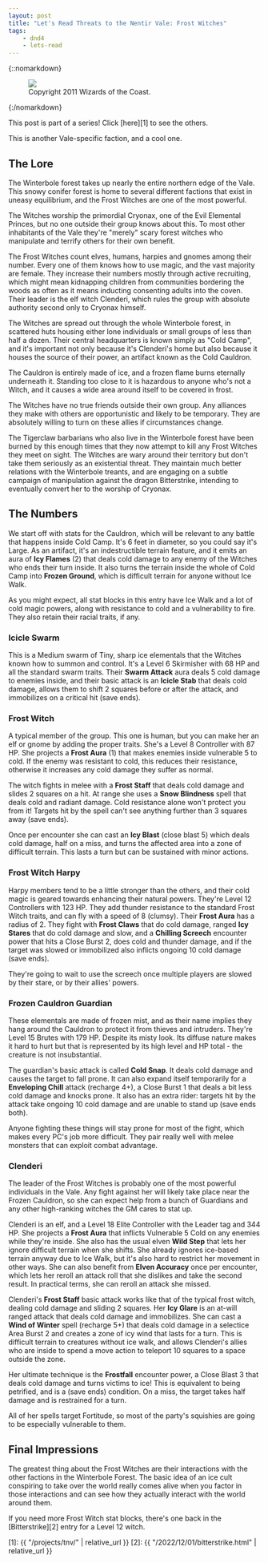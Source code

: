 ```yaml
---
layout: post
title: "Let's Read Threats to the Nentir Vale: Frost Witches"
tags:
    - dnd4
    - lets-read
---
```


{::nomarkdown}
<figure class="center">
  <img src="{{ "/assets/wir-tnv-frost-witches.png" | absolute_url }}"/>
  <figcaption>
    Copyright 2011 Wizards of the Coast.
  </figcaption>
</figure>
{:/nomarkdown}

This post is part of a series! Click [here][1] to see the others.

This is another Vale-specific faction, and a cool one.

## The Lore

The Winterbole forest takes up nearly the entire northern edge of the Vale. This
snowy conifer forest is home to several different factions that exist in uneasy
equilibrium, and the Frost Witches are one of the most powerful.

The Witches worship the primordial Cryonax, one of the Evil Elemental Princes,
but no one outside their group knows about this. To most other inhabitants of
the Vale they're "merely" scary forest witches who manipulate and terrify others
for their own benefit.

The Frost Witches count elves, humans, harpies and gnomes among their
number. Every one of them knows how to use magic, and the vast majority are
female. They increase their numbers mostly through active recruiting, which
might mean kidnapping children from communities bordering the woods as often as
it means inducting consenting adults into the coven. Their leader is the elf
witch Clenderi, which rules the group with absolute authority second only to
Cryonax himself.

The Witches are spread out through the whole Winterbole forest, in scattered
huts housing either lone individuals or small groups of less than half a
dozen. Their central headquarters is known simply as "Cold Camp", and it's
important not only because it's Clenderi's home but also because it houses the
source of their power, an artifact known as the Cold Cauldron.

The Cauldron is entirely made of ice, and a frozen flame burns eternally
underneath it. Standing too close to it is hazardous to anyone who's not a
Witch, and it causes a wide area around itself to be covered in frost.

The Witches have no true friends outside their own group. Any alliances they
make with others are opportunistic and likely to be temporary. They are
absolutely willing to turn on these allies if circumstances change.

The Tigerclaw barbarians who also live in the Winterbole forest have been burned
by this enough times that they now attempt to kill any Frost Witches they meet
on sight. The Witches are wary around their territory but don't take them
seriously as an existential threat. They maintain much better relations with the
Winterbole treants, and are engaging on a subtle campaign of manipulation
against the dragon Bitterstrike, intending to eventually convert her to the
worship of Cryonax.

## The Numbers

We start off with stats for the Cauldron, which will be relevant to any battle
that happens inside Cold Camp. It's 6 feet in diameter, so you could say it's
Large. As an artifact, it's an indestructible terrain feature, and it emits an
aura of **Icy Flames** (2) that deals cold damage to any enemy of the Witches
who ends their turn inside. It also turns the terrain inside the whole of Cold
Camp into **Frozen Ground**, which is difficult terrain for anyone without Ice
Walk.

As you might expect, all stat blocks in this entry have Ice Walk and a lot of
cold magic powers, along with resistance to cold and a vulnerability to
fire. They also retain their racial traits, if any.

### Icicle Swarm

This is a Medium swarm of Tiny, sharp ice elementals that the Witches known how
to summon and control. It's a Level 6 Skirmisher with 68 HP and all the standard
swarm traits. Their **Swarm Attack** aura deals 5 cold damage to enemies inside,
and their basic attack is an **Icicle Stab** that deals cold damage, allows them
to shift 2 squares before or after the attack, and immobilizes on a critical hit
(save ends).

### Frost Witch

A typical member of the group. This one is human, but you can make her an elf or
gnome by adding the proper traits. She's a Level 8 Controller with 87 HP. She
projects a **Frost Aura** (1) that makes enemies inside vulnerable 5 to cold. If
the enemy was resistant to cold, this reduces their resistance, otherwise it
increases any cold damage they suffer as normal.

The witch fights in melee with a **Frost Staff** that deals cold damage and
slides 2 squares on a hit. At range she uses a **Snow Blindness** spell that
deals cold and radiant damage. Cold resistance alone won't protect you from it!
Targets hit by the spell can't see anything further than 3 squares away (save
ends).

Once per encounter she can cast an **Icy Blast** (close blast 5) which deals
cold damage, half on a miss, and turns the affected area into a zone of
difficult terrain. This lasts a turn but can be sustained with minor actions.

### Frost Witch Harpy

Harpy members tend to be a little stronger than the others, and their cold magic
is geared towards enhancing their natural powers. They're Level 12 Controllers
with 123 HP. They add thunder resistance to the standard Frost Witch traits, and
can fly with a speed of 8 (clumsy). Their **Frost Aura** has a radius of 2. They
fight with **Frost Claws** that do cold damage, ranged **Icy Stares** that do
cold damage and slow, and a **Chilling Screech** encounter power that hits a
Close Burst 2, does cold and thunder damage, and if the target was slowed or
immobilized also inflicts ongoing 10 cold damage (save ends).

They're going to wait to use the screech once multiple players are slowed by
their stare, or by their allies' powers.

### Frozen Cauldron Guardian

These elementals are made of frozen mist, and as their name implies they hang
around the Cauldron to protect it from thieves and intruders. They're Level 15
Brutes with 179 HP. Despite its misty look. Its diffuse nature makes it hard to
hurt but that is represented by its high level and HP total - the creature is
not insubstantial.

The guardian's basic attack is called **Cold Snap**. It deals cold damage and
causes the target to fall prone. It can also expand itself temporarily for a
**Enveloping Chill** attack (recharge 4+), a Close Burst 1 that deals a bit less
cold damage and knocks prone. It also has an extra rider: targets hit by the
attack take ongoing 10 cold damage and are unable to stand up (save ends both).

Anyone fighting these things will stay prone for most of the fight, which makes
every PC's job more difficult. They pair really well with melee monsters that
can exploit combat advantage.

### Clenderi

The leader of the Frost Witches is probably one of the most powerful individuals
in the Vale. Any fight against her will likely take place near the Frozen
Cauldron, so she can expect help from a bunch of Guardians and any other
high-ranking witches the GM cares to stat up.

Clenderi is an elf, and a Level 18 Elite Controller with the Leader tag and 344
HP. She projects a **Frost Aura** that inflicts Vulnerable 5 Cold on any enemies
while they're inside. She also has the usual elven **Wild Step** that lets her
ignore difficult terrain when she shifts. She already ignores ice-based terrain
anyway due to Ice Walk, but it's also hard to restrict her movement in other
ways. She can also benefit from **Elven Accuracy** once per encounter, which
lets her reroll an attack roll that she dislikes and take the second
result. In practical terms, she can reroll an attack she missed.

Clenderi's **Frost Staff** basic attack works like that of the typical frost
witch, dealing cold damage and sliding 2 squares. Her **Icy Glare** is an
at-will ranged attack that deals cold damage and immobilizes. She can cast a
**Wind of Winter** spell (recharge 5+) that deals cold damage in a selectice
Area Burst 2 and creates a zone of icy wind that lasts for a turn. This is
difficult terrain to creatures without ice walk, and allows Clenderi's allies
who are inside to spend a move action to teleport 10 squares to a space outside
the zone.

Her ultimate technique is the **Frostfall** encounter power, a Close Blast 3
that deals cold damage and turns victims to ice! This is equivalent to being
petrified, and is a (save ends) condition. On a miss, the target takes half
damage and is restrained for a turn.

All of her spells target Fortitude, so most of the party's squishies are going
to be especially vulnerable to them.

## Final Impressions

The greatest thing about the Frost Witches are their interactions with the other
factions in the Winterbole Forest. The basic idea of an ice cult conspiring to
take over the world really comes alive when you factor in those interactions and
can see how they actually interact with the world around them.

If you need more Frost Witch stat blocks, there's one back in the [Bitterstrike][2]
entry for a Level 12 witch.


[1]: {{ "/projects/tnv/" | relative_url }}
[2]: {{ "/2022/12/01/bitterstrike.html" | relative_url }}
